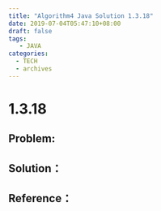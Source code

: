 ```yaml
---
title: "Algorithm4 Java Solution 1.3.18"
date: 2019-07-04T05:47:10+08:00
draft: false
tags:
   - JAVA
categories:
  - TECH
  - archives
---
```



# 1.3.18

## Problem:


## Solution：


## Reference：


